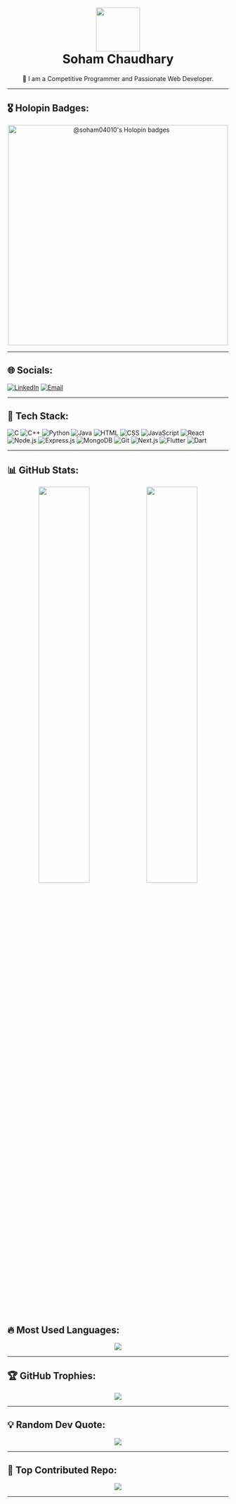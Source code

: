 <h1 align="center"> 
  <img src="[https://github.com/account](https://avatars.githubusercontent.com/u/153529777?s=400&u=3982044ab0eeceaef4a55bd106b6fa3bdf93f244&v=4)" width="100px"><br/>
  Soham Chaudhary
</h1>
<p align="center">
  🚀 I am a Competitive Programmer and Passionate Web Developer.
</p>

---

## 🎖️ Holopin Badges:
<p align="center">
  <a href="https://holopin.io/@soham04010">
    <img src="https://holopin.me/soham04010" alt="@soham04010's Holopin badges" width="500"/>
  </a>
</p>

---

## 🌐 Socials:
[![LinkedIn](https://img.shields.io/badge/LinkedIn-0077B5?style=for-the-badge&logo=linkedin&logoColor=white)](https://www.linkedin.com/in/soham-chaudhary-a6b384253/)
[![Email](https://img.shields.io/badge/Email-D14836?style=for-the-badge&logo=gmail&logoColor=white)](mailto:chaudharisoham041@gmail.com)

---

## 🚀 Tech Stack:
![C](https://img.shields.io/badge/C-00599C?style=flat&logo=c&logoColor=white)
![C++](https://img.shields.io/badge/C++-00599C?style=flat&logo=c%2B%2B&logoColor=white)
![Python](https://img.shields.io/badge/Python-3776AB?style=flat&logo=python&logoColor=white)
![Java](https://img.shields.io/badge/Java-ED8B00?style=flat&logo=openjdk&logoColor=white)
![HTML](https://img.shields.io/badge/HTML-E34F26?style=flat&logo=html5&logoColor=white)
![CSS](https://img.shields.io/badge/CSS-1572B6?style=flat&logo=css3&logoColor=white)
![JavaScript](https://img.shields.io/badge/JavaScript-F7DF1E?style=flat&logo=javascript&logoColor=black)
![React](https://img.shields.io/badge/React-20232A?style=flat&logo=react&logoColor=61DAFB)
![Node.js](https://img.shields.io/badge/Node.js-43853D?style=flat&logo=node.js&logoColor=white)
![Express.js](https://img.shields.io/badge/Express.js-404D59?style=flat)
![MongoDB](https://img.shields.io/badge/MongoDB-4EA94B?style=flat&logo=mongodb&logoColor=white)
![Git](https://img.shields.io/badge/Git-F05032?style=flat&logo=git&logoColor=white)
![Next.js](https://img.shields.io/badge/Next.js-000000?style=flat&logo=next.js&logoColor=white)
![Flutter](https://img.shields.io/badge/Flutter-02569B?style=flat&logo=flutter&logoColor=white)
![Dart](https://img.shields.io/badge/Dart-0175C2?style=flat&logo=dart&logoColor=white)

---

## 📊 GitHub Stats:
<p align="center">
  <img width="48%" src="https://github-readme-stats.vercel.app/api?username=soham04010&show_icons=true&theme=tokyonight" />
  <img width="48%" src="https://github-readme-streak-stats.herokuapp.com/?user=soham04010&theme=tokyonight" />
</p>

## 🔥 Most Used Languages:
<p align="center">
  <img src="https://github-readme-stats.vercel.app/api/top-langs/?username=soham04010&layout=compact&theme=tokyonight"/>
</p>

---

## 🏆 GitHub Trophies:
<p align="center">
  <img src="https://github-profile-trophy.vercel.app/?username=soham04010&theme=radical&margin-w=10&no-frame=true" />
</p>

---

## 💡 Random Dev Quote:
<p align="center">
  <img src="https://quotes-github-readme.vercel.app/api?type=horizontal&theme=radical" />
</p>

---

## 📌 Top Contributed Repo:
<p align="center">
  <img src="https://github-contributor-stats.vercel.app/api?username=soham04010&theme=tokyonight"/>
</p>

---
